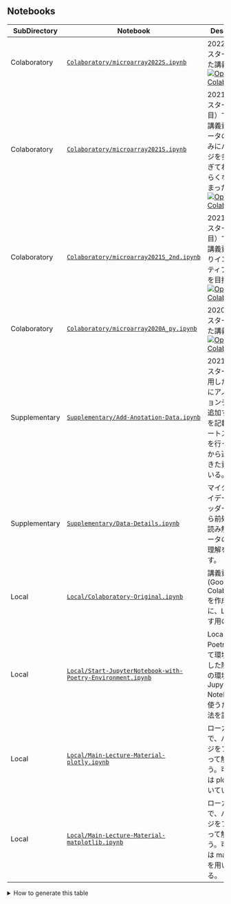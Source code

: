## Notebooks

| SubDirectory   | Notebook                                                                                                                                                                                                                                          | Description                                                                                                                                    |
|----------------|---------------------------------------------------------------------------------------------------------------------------------------------------------------------------------------------------------------------------------------------------|------------------------------------------------------------------------------------------------------------------------------------------------|
| Colaboratory   | [ `Colaboratory/microarray2022S.ipynb` ](https://nbviewer.jupyter.org/github/iwasakishuto/TeiLab-BasicLaboratoryWork-in-LifeScienceExperiments/blob/main/notebook/Colaboratory/microarray2022S.ipynb)                                               | 2022年 Sセメスター で用いた講義資料。 [![Open in Colab](https://img.shields.io/badge/2022S-open%20in%20Colab-3d80bc?style=flat-radius&logo=google-colab)](https://colab.research.google.com/github/iwasakishuto/TeiLab-BasicLaboratoryWork-in-LifeScienceExperiments/blob/main/notebook/Colaboratory/microarray2022S.ipynb)  |
| Colaboratory   | [ `Colaboratory/microarray2021S.ipynb` ](https://nbviewer.jupyter.org/github/iwasakishuto/TeiLab-BasicLaboratoryWork-in-LifeScienceExperiments/blob/main/notebook/Colaboratory/microarray2021S.ipynb)                                               | 2021年 Sセメスター （１週目）で用いた講義資料。データの読み込みにパッケージを多用しすぎてわかりづらくなってしまった。 [![Open in Colab](https://img.shields.io/badge/1st%20week-open%20in%20Colab-3d80bc?style=flat-radius&logo=google-colab)](https://colab.research.google.com/github/iwasakishuto/TeiLab-BasicLaboratoryWork-in-LifeScienceExperiments/blob/main/notebook/Colaboratory/microarray2021S.ipynb)  |
| Colaboratory   | [ `Colaboratory/microarray2021S_2nd.ipynb` ](https://nbviewer.jupyter.org/github/iwasakishuto/TeiLab-BasicLaboratoryWork-in-LifeScienceExperiments/blob/main/notebook/Colaboratory/microarray2021S_2nd.ipynb)                                       | 2021年 Sセメスター （２週目）で用いた講義資料。よりインタラクティブな講義を目指した。 [![Open in Colab](https://img.shields.io/badge/2nd%20week-open%20in%20Colab-3d80bc?style=flat-radius&logo=google-colab)](https://colab.research.google.com/github/iwasakishuto/TeiLab-BasicLaboratoryWork-in-LifeScienceExperiments/blob/main/notebook/Colaboratory/microarray2021S_2nd.ipynb)   |
| Colaboratory   | [ `Colaboratory/microarray2020A_py.ipynb` ](https://nbviewer.jupyter.org/github/iwasakishuto/TeiLab-BasicLaboratoryWork-in-LifeScienceExperiments/blob/main/notebook/Colaboratory/microarray2020A_py.ipynb)                                         | 2020年 Aセメスター で用いた講義資料            [![Open in Colab](https://img.shields.io/badge/2020A-open%20in%20Colab-3d80bc?style=flat-radius&logo=google-colab)](https://colab.research.google.com/github/iwasakishuto/TeiLab-BasicLaboratoryWork-in-LifeScienceExperiments/blob/develop/notebook/Colaboratory/microarray2020A_py.ipynb)                                                                                                  |
| Supplementary  | [ `Supplementary/Add-Anotation-Data.ipynb` ](https://nbviewer.jupyter.org/github/iwasakishuto/TeiLab-BasicLaboratoryWork-in-LifeScienceExperiments/blob/main/notebook/Supplementary/Add-Anotation-Data.ipynb)                                       | 2021年 Sセメスターから使用したデータにアノテーションデータを追加する方法を記載。（プレートスキャンを行った会社から送られてきた資料を用いる。） |
| Supplementary  | [ `Supplementary/Data-Details.ipynb` ](https://nbviewer.jupyter.org/github/iwasakishuto/TeiLab-BasicLaboratoryWork-in-LifeScienceExperiments/blob/main/notebook/Supplementary/Data-Details.ipynb)                                                   | マイクロアレイデータのヘッダー部分から前処理等を読み解き、データの詳細な理解を目指す。                                                         |
| Local          | [ `Local/Colaboratory-Original.ipynb` ](https://nbviewer.jupyter.org/github/iwasakishuto/TeiLab-BasicLaboratoryWork-in-LifeScienceExperiments/blob/main/notebook/Local/Colaboratory-Original.ipynb) | 講義資料 (Google Colaboratory) を作成する際に、Localで試す用の原本。                                                   |
| Local          | [ `Local/Start-JupyterNotebook-with-Poetry-Environment.ipynb` ](https://nbviewer.jupyter.org/github/iwasakishuto/TeiLab-BasicLaboratoryWork-in-LifeScienceExperiments/blob/main/notebook/Local/Start-JupyterNotebook-with-Poetry-Environment.ipynb) | LocalでPoetryを使って環境構築をした際に、その環境をJupyter Notebookで使うための方法を記載。                                                    |
| Local          | [ `Local/Main-Lecture-Material-plotly.ipynb` ](https://nbviewer.jupyter.org/github/iwasakishuto/TeiLab-BasicLaboratoryWork-in-LifeScienceExperiments/blob/main/notebook/Local/Main-Lecture-Material-plotly.ipynb)                                   | ローカル環境で、パッケージをフルに使って解析を行う。可視化には plotly を用いている。                                                           |
| Local          | [ `Local/Main-Lecture-Material-matplotlib.ipynb` ](https://nbviewer.jupyter.org/github/iwasakishuto/TeiLab-BasicLaboratoryWork-in-LifeScienceExperiments/blob/main/notebook/Local/Main-Lecture-Material-matplotlib.ipynb)                           | ローカル環境で、パッケージをフルに使って解析を行う。可視化には matplotlib を用いている。                                                       |

<details>
  <summary>How to generate this table</summary>

```python
  import os
  from tabulate import tabulate
  tabular_data = []
  PREFIX = "https://nbviewer.jupyter.org/github/iwasakishuto/TeiLab-BasicLaboratoryWork-in-LifeScienceExperiments/blob/main/notebook"
  for subdir in os.listdir():
      if (not os.path.isdir(subdir)) or subdir.startswith("."): continue
      for fn in os.listdir(subdir):
          if not fn.endswith(".ipynb"): continue
          fp = f"{subdir}/{fn}"
          link = f"{PREFIX}/{fp}"
          tabular_data.append([subdir, f"[`{fp}`]({link})", ""])
  print(tabulate(tabular_data=tabular_data, headers=["SubDirectory", "Notebook", "Description"], tablefmt="github"))
  ```

</details>
